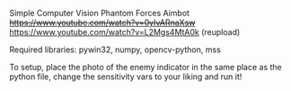 Simple Computer Vision Phantom Forces Aimbot <br />
~~https://www.youtube.com/watch?v=0yIvARnaXsw~~ <br />
https://www.youtube.com/watch?v=L2Mgs4MtA0k (reupload)


Required libraries: pywin32, numpy, opencv-python, mss

To setup, place the photo of the enemy indicator in the same place as the python file, change the sensitivity vars to your liking and run it!
